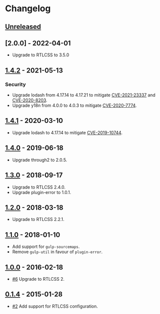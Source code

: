 # Changelog

## [Unreleased]

## [2.0.0] - 2022-04-01

- Upgrade to RTLCSS to 3.5.0

## [1.4.2] - 2021-05-13

### Security

- Upgrade lodash from 4.17.14 to 4.17.21 to mitigate [CVE-2021-23337](https://github.com/advisories/GHSA-35jh-r3h4-6jhm) and [CVE-2020-8203](https://github.com/advisories/GHSA-p6mc-m468-83gw).
- Upgrade y18n from 4.0.0 to 4.0.3 to mitigate [CVE-2020-7774](https://github.com/advisories/GHSA-c4w7-xm78-47vh).

## [1.4.1] - 2020-03-10

- Upgrade lodash to 4.17.14 to mitigate [CVE-2019-10744](https://github.com/advisories/GHSA-jf85-cpcp-j695).

## [1.4.0] - 2019-06-18

- Upgrade through2 to 2.0.5.

## [1.3.0] - 2018-09-17

- Upgrade to RTLCSS 2.4.0.
- Upgrade plugin-error to 1.0.1.

## [1.2.0] - 2018-03-18

- Upgrade to RTLCSS 2.2.1.

## [1.1.0] - 2018-01-10

- Add support for `gulp-sourcemaps`.
- Remove `gulp-util` in favour of `plugin-error`.

## [1.0.0] - 2016-02-18

- [#6](https://github.com/jjlharrison/gulp-rtlcss/issues/6) Upgrade to RTLCSS 2.

## [0.1.4] - 2015-01-28

- [#2](https://github.com/jjlharrison/gulp-rtlcss/issues/2) Add support for RTLCSS configuration.

[Unreleased]: https://github.com/jjlharrison/gulp-rtlcss/compare/v1.4.2...main
[1.4.2]: https://github.com/jjlharrison/gulp-rtlcss/compare/v1.4.1...v1.4.2
[1.4.1]: https://github.com/jjlharrison/gulp-rtlcss/compare/v1.4.0...v1.4.1
[1.4.0]: https://github.com/jjlharrison/gulp-rtlcss/compare/v1.3.0...v1.4.0
[1.3.0]: https://github.com/jjlharrison/gulp-rtlcss/compare/v1.2.0...v1.3.0
[1.2.0]: https://github.com/jjlharrison/gulp-rtlcss/compare/v1.1.0...v1.2.0
[1.1.0]: https://github.com/jjlharrison/gulp-rtlcss/compare/v1.0.0...v1.1.0
[1.0.0]: https://github.com/jjlharrison/gulp-rtlcss/compare/v0.1.4...v1.0.0
[0.1.4]: https://github.com/jjlharrison/gulp-rtlcss/compare/v0.1.3...v0.1.4
[0.1.3]: https://github.com/jjlharrison/gulp-rtlcss/compare/v0.1.2...v0.1.3
[0.1.2]: https://github.com/jjlharrison/gulp-rtlcss/compare/v0.1.1...v0.1.2
[0.1.1]: https://github.com/jjlharrison/gulp-rtlcss/tree/v0.1.1
